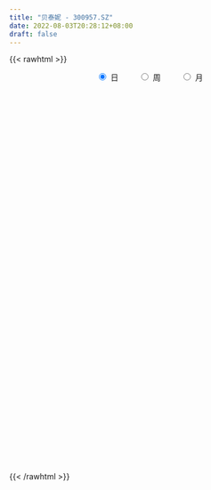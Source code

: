 ```yaml
---
title: "贝泰妮 - 300957.SZ"
date: 2022-08-03T20:28:12+08:00
draft: false
---
```

{{< rawhtml >}}
    <div style="text-align: center">
        <label style="padding: 1rem;"><input style="margin-right: .5rem" type="radio" name="period" value="D" checked onclick="period_change(this)">日</label>
        <label style="padding: 1rem;"><input style="margin-right: .5rem" type="radio" name="period" value="W" onclick="period_change(this)">周</label>
        <label style="padding: 1rem;"><input style="margin-right: .5rem" type="radio" name="period" value="M" onclick="period_change(this)">月</label>
    </div>
    <div id="chart" style="height: 700px;"></div> 
    <script type="text/javascript">
        const D_v = [382390.73,224202.83,191557.02,165846.42,116056.21,123205.48,99040.74,124134.83,108586.66,121069.76,87842.69,112384.09,81868.4,77303.44,74098.65,78745.81,71341.7,73593.97,71156.69,83224.65,46864.96,57716.43,58805.17,47381.95,66274.75,63940.0,70851.54,66430.42,35423.48,49567.78,43165.22,47423.28,30773.15,58916.24,34618.03,35902.64,24508.55,29500.21,20216.22,38199.79,25260.65,22927.89,35638.11,31697.49,29365.16,55079.76,33293.77,26636.95,48937.45,28474.22,37055.37,32284.26,34993.7,23483.04,26683.23,29270.38,28797.7,31185.04,30549.46,21252.26,33448.87,31134.3,20793.0,20860.89,21416.4,26751.8,31329.91,30157.18,35841.38,33027.1,22959.11,26365.25,19913.66,16672.57,27716.87,15032.19,19467.85,13860.11,10471.03,21308.27,11532.98,36119.72,50523.85,29632.4,23638.56,21619.03,23606.48,32002.97,30027.29,28596.1,16530.33,11791.55,13843.53,31108.48,50684.89,39768.07,24586.32,20301.56,24013.7,17175.57,14125.64,38165.87,29969.86,23483.36,23572.53,17951.83,17012.85,32474.68,16860.11,14102.37,13939.47,9642.16,21143.79,13628.69,15850.5,11114.35,7371.99,18370.44,16891.27,19942.38,23878.49,23795.82,18569.02,31074.02,41999.58,40719.33,26167.24,18799.85,18411.12,15088.14,15054.76,29327.27,32062.2,19355.12,18192.32,19185.45,14500.58,19182.69,22669.91,12912.65,9819.84,13871.48,10776.67,14238.22,12807.34,15328.01,16707.43,23054.43,14224.49,16391.69,7893.47,8869.48,14363.65,9515.17,12826.18,12951.12,19948.41,9436.57,9640.63,8673.58,8608.24,13397.62,8332.87,6292.59,8497.66,11894.91,10505.52,15951.95,11070.56,12047.95,10323.99,23466.79,17461.26,20685.11,14755.5,8599.61,15684.24,12234.25,20918.36,12752.15,8140.44,9450.79,6159.86,8037.39,5987.89,14834.27,17078.44,14280.73,15237.13,13049.91,11340.61,24251.3,12901.6,17395.69,12244.34,11427.16,17011.31,9026.69,15298.26,12071.86,12438.89,18137.15,11484.67,15242.58,11055.97,11232.59,7969.21,26542.01,23615.75,15702.37,11319.19,8761.51,12822.68,12893.35,15058.5,20213.04,14211.76,11611.31,4719.46,7374.64,7155.31,11549.13,13783.54,15630.47,9299.57,7187.63,7594.64,8217.35,23393.03,14854.1,14052.46,14032.62,19390.3,13029.27,12240.16,14105.53,14112.32,8995.55,8868.03,10703.86,7594.54,21747.79,26704.03,18937.82,14959.79,23312.04,28705.15,13996.33,15466.48,16566.88,9678.49,19075.81,14090.75,18642.95,21513.92,19047.03,18121.95,14045.85,30281.81,23494.07,16693.46,18983.13,13647.05,22034.28,20398.69,21435.62,20904.51,23466.01,12668.39,12716.06,10946.19,18850.23,29458.59,10763.75,18356.32,21422.4,45440.79,28485.15,34439.47,20631.95,13990.43,14683.26,11623.08,25582.28,28284.09,42870.81,21854.35,16026.65,25930.72,17750.7,15687.93,20779.92,30033.14,17107.32,14560.71,17976.96,17141.47,24046.52,18152.56,15263.84,13442.82,14920.7,15509.34,17966.13,10192.73,25910.86,17312.24,14902.19,16623.01,14098.44,17536.49,12236.85,10312.34,12068.33,11201.8,14856.63,12858.43,15956.14,15467.45,8110.4,15647.23,12355.34,20908.5,11953.19,7546.86,15057.85,12718.07,24474.06,16140.1,14111.91,12566.43]
const D_histogram = [0.0,0.8392022792,0.9765920731,1.2894462755,0.9481867899,1.2005672295,1.3163907736,2.3631009762,3.124446838,4.3453013144,4.4337111519,3.7107946918,3.0461381793,2.5856581847,1.3958196126,0.9267488097,1.2120780436,1.1433226273,1.4873416228,2.4624106118,2.5694904291,1.8338822727,1.8214784754,1.8523453507,1.3684251069,2.0825339975,1.2589812893,-0.23724198,-1.1137365363,-1.1002060044,-0.6610437847,-0.2197641248,-0.1680169368,1.5690097997,2.8120222936,3.3566525052,3.4656399247,2.5221507212,1.8101989071,2.3301957537,2.0064678334,1.6972697441,0.6424306062,0.0879392316,-0.6607834882,-2.7834371797,-4.0529092079,-4.2600092171,-5.0965893069,-5.4726089199,-6.1123431969,-5.5290924052,-5.0275391219,-4.3871710267,-4.0841413289,-3.2735186989,-2.065546201,-0.8732696748,0.5083960648,1.1329913215,0.3089869997,0.8097421726,1.0993104508,1.1833043087,1.1498551383,1.5467253823,0.4129360204,0.5499679182,0.0455733655,0.7794311831,0.3486650482,-0.6466882795,-1.17389725,-1.677312712,-1.387020862,-1.113549937,-1.6856676975,-2.0813125515,-2.1423905828,-1.6117123485,-1.3411843455,-2.3986615239,-4.7917530345,-6.3705792086,-6.4789403142,-5.9827905604,-6.4283802196,-6.4734260525,-5.4640695321,-4.3569591276,-3.6463940497,-3.1692798379,-2.6597173873,-1.3048830355,-0.1354083058,1.2748951269,1.4133946148,1.6096377663,0.9270120339,0.3041115135,-0.0994225482,-0.8571754542,-0.337674092,-0.0185737178,0.570495872,0.5926878274,0.4823340227,0.9611214588,1.0958419063,1.3601741281,1.1284685667,1.0836356413,1.6031730783,1.6395408642,1.2487231138,1.1981083552,0.9822100727,0.5422445112,0.1610788623,-0.6007689357,-0.7277319993,-0.8645385171,-0.552925346,0.4426792481,2.0505597544,2.4943697521,2.4795555003,2.4417201742,2.5939194848,2.7141302404,2.4278319812,2.6128888193,3.6386828782,4.0693562293,3.9707235112,3.5032672259,3.0183562316,2.9207604546,3.2341404662,2.8540423264,2.5989851514,1.6058620964,0.853942121,0.6040188731,0.5177271145,0.5788214366,0.8407298471,1.5606650406,1.2347157688,0.185812399,-0.5928537328,-0.9991496874,-1.8530222681,-2.3991831234,-3.050867381,-3.1481113659,-2.3839632184,-2.1356181657,-2.3367823302,-2.3960239344,-2.222451214,-2.4194443787,-2.312107814,-2.2454002124,-2.1629703077,-2.2819518769,-2.0734796052,-2.2537288751,-2.3337364628,-2.0657090109,-2.0592183942,-1.1280387645,-0.1581118165,0.8322032899,1.5262159299,1.786606496,2.1627311707,1.9275128966,2.3030369506,1.9170659619,1.3408935603,0.8398566188,0.4472783543,-0.0702727697,-0.314031501,-0.9062041575,-1.1124797296,-1.4126162336,-0.9823504594,-1.0271915476,-1.1334704718,-1.741077075,-2.0705961177,-2.5146140475,-2.4991451797,-2.5098820542,-2.0336212055,-1.8665934153,-1.7791875896,-1.710305266,-1.3617373614,-1.416546755,-1.3938896968,-1.1317886462,-0.7588487071,-0.5295397093,-0.1828132212,0.3059028141,0.8802729892,1.3224131961,1.5597559575,1.6903911702,1.2597054098,0.4745644915,0.1544458142,0.7816761967,1.3617567592,1.7581568426,1.8729672041,1.8750236532,1.6450353207,1.8733316183,1.4306857547,1.5096149903,1.3373491602,1.0353195051,0.7375435497,0.573787129,0.9256956258,0.818910701,0.2624310791,-0.1133749052,0.3415476869,0.6339303159,0.0603591657,-0.6820678522,-0.6697996551,-0.44527205,-0.0512345318,-0.0533141699,-0.0634874196,0.7847592257,1.6978515441,2.1875902106,2.2996335294,2.5129125166,3.107140745,3.3288257287,3.1899478116,3.0331313113,2.5996208801,1.9839572591,1.0514940459,0.4321824496,0.2531413467,0.6454032402,0.9008238738,0.5272602455,-0.6969608616,-1.1754195991,-1.3169561208,-0.7799606642,-0.6596367536,0.0722142492,0.7582650536,1.173062324,1.3091858134,0.8769780986,0.4231925335,-0.171903649,-0.4685184729,-0.1300266688,-0.5085740946,-0.7992596933,-1.0816329708,-1.2483547231,-1.8568608071,-2.4298072113,-2.2671490879,-1.9645997798,-2.1454327133,-2.1368765328,-1.9758369546,-1.6006324511,-0.8289691821,0.1322026328,0.9374672015,1.3211407845,1.5252972067,1.7233724572,2.0175584189,1.786540073,1.7059848549,1.5413821046,1.4645090634,1.3469505312,1.7264595448,2.2098965544,2.2954104896,1.9667225411,1.4651971733,1.3237392607,1.4366137536,1.7405507751,1.6108264703,0.9048194711,0.6530474588,-0.0879044275,-0.0370492884,-0.3310504157,-0.8965099975,-1.4772607351,-1.9004058663,-2.3392905172,-2.8637244115,-2.8819026656,-2.7003309401,-2.1659035437,-1.7971527674,-1.3400719298,-0.8134344437,-0.6563266428,-0.9762509018,-1.0484015027,-0.8971774684,-0.6941538912,-0.872328067,-1.3802094746,-1.7292943168,-1.8328012645,-1.6968383956]
const D_fast = [0.0,1.049002849,1.4305406612,2.0657564324,1.9615436443,2.5140658913,2.9589871287,4.5964725754,6.1389301468,8.4461099517,9.6429475772,9.84772979,9.9446078224,10.130542374,9.2896587051,9.0522751045,9.6406238494,9.8576990899,10.573553491,12.164225133,12.9136775576,12.6365399693,13.0795057909,13.5734590038,13.4316450367,14.6663874268,14.1575800409,12.6020462766,11.4471175863,11.1855966171,11.4594978906,11.8458365193,11.8555794731,13.9848586595,15.9308767268,17.3146700646,18.2900674654,17.9771159421,17.7177138548,18.8202596398,18.9981486778,19.1132680247,18.2190365383,17.6865299716,16.7726113798,13.9540983932,11.6713990631,10.3992967497,8.2885693331,6.5443974902,4.3765774139,3.5775551044,2.8222236071,2.3657989457,1.6477933113,1.6400362665,2.3316222142,3.3055813217,4.8143460775,5.7221891645,4.9754315926,5.6786223087,6.2430181996,6.6228381347,6.8768527489,7.6604043384,6.6298489816,6.9043728589,6.4113716476,7.340087261,6.9964873882,5.8394619906,5.0187787076,4.0960350676,4.0395717022,4.0346551429,3.041120458,2.1251474661,1.5284717891,1.6562219363,1.5914538529,-0.0656887065,-3.6567184757,-6.8281894519,-8.5562856361,-9.5558335224,-11.6085182365,-13.2719205825,-13.6285814452,-13.6107108226,-13.811744257,-14.1269500047,-14.282316901,-13.2537033081,-12.1180806548,-10.3890534404,-9.8972052987,-9.2985527057,-9.7494254296,-10.2962980716,-10.7246877704,-11.6967345399,-11.2616517007,-10.9471947561,-10.2155011982,-10.0451372859,-10.034907585,-9.3158397842,-8.9071588601,-8.3027831063,-8.252371526,-8.0262955411,-7.1059648345,-6.6597118326,-6.7383488046,-6.4894364743,-6.4597822386,-6.7641866723,-7.1050826056,-8.0171226376,-8.326018701,-8.6789598481,-8.5055780135,-7.3993036073,-5.2787831625,-4.2113807267,-3.6063061034,-3.033711386,-2.2330322042,-1.4342888884,-1.1136291523,-0.2753501095,1.660114669,3.1081270775,4.0021752371,4.4105357583,4.6802138219,5.3128081586,6.4347232867,6.7681357285,7.1628248413,6.5711673104,6.0327328653,5.9338143357,5.9769543557,6.1827540369,6.6548449092,7.7649463629,7.7476760333,6.7452257632,5.8183461983,5.1622628217,3.8451346741,2.6991780379,1.284776935,0.4005051087,0.5686624516,0.2831029629,-0.5022567842,-1.1605043721,-1.5425444551,-2.3443987145,-2.8150891032,-3.3097315548,-3.768044227,-4.4575137654,-4.767411395,-5.5110928837,-6.1745345871,-6.4229343879,-6.9312483698,-6.2820784312,-5.3516794374,-4.1533135085,-3.077746886,-2.3707046959,-1.4538972285,-1.2072372785,-0.2559539868,-0.162658485,-0.4036074965,-0.6946802834,-0.9754389593,-1.5105582757,-1.8328248822,-2.6515485782,-3.1359440826,-3.789234645,-3.6045564857,-3.9061954607,-4.2958420029,-5.3387178749,-6.185885947,-7.2585573887,-7.8678748158,-8.5060822038,-8.5382266565,-8.8378472202,-9.1952382918,-9.5539322848,-9.5457987205,-9.9547448029,-10.2805601688,-10.3014062799,-10.1181785175,-10.0212544471,-9.7202312643,-9.1550395255,-8.360601103,-7.5878575971,-6.9605758463,-6.4073428411,-6.523102249,-7.1896020444,-7.4711092682,-6.6484598366,-5.7279400842,-4.8920007902,-4.3089486277,-3.8381362653,-3.6568657675,-2.9602365654,-3.0452109903,-2.5888780071,-2.4268065472,-2.470006326,-2.583396394,-2.6037060325,-2.0203736292,-1.9224308788,-2.4133027309,-2.8174524415,-2.2771429277,-1.8262777197,-2.3847590785,-3.2977030595,-3.4528847761,-3.3396751835,-2.9584462982,-2.9738544788,-2.9998995834,-1.9554631317,-0.6179079273,0.4187282919,1.105679993,1.9471871094,3.3182005241,4.3720919399,5.0307009757,5.6321673033,5.848562092,5.7288877859,5.0592980841,4.5480321002,4.4322763339,4.9858890375,5.4665156395,5.2247670726,3.8263057501,3.0539921128,2.5832165609,2.9252218515,2.8806365737,3.6305411388,4.5061582066,5.214221058,5.6776410008,5.4646778106,5.1166903788,4.4786182841,4.064873842,4.3708589789,3.8651680294,3.3746675074,2.8218859872,2.3430755542,1.2703542684,0.0899560614,-0.3141730872,-0.502773724,-1.2199648358,-1.7456277885,-2.078547449,-2.1035010582,-1.5390800848,-0.5448576117,0.4947737574,1.2087325365,1.7942132604,2.4231316252,3.2217071917,3.437323864,3.7832648596,4.0040076355,4.2932618601,4.5124409607,5.3235648605,6.3594760087,7.0188425663,7.1818352531,7.0466091786,7.2360860812,7.7081140125,8.4471887277,8.7201710405,8.240368909,8.1518587615,7.3889307683,7.4305235853,7.0537598541,6.2641727729,5.3141068515,4.4158602538,3.3921529735,2.1517879764,1.4131340559,0.9196230463,0.9125745568,0.8320371413,0.9540999965,1.2773788716,1.2704050118,0.7064180274,0.3721670508,0.299096718,0.3285818224,-0.0676743702,-0.9206081465,-1.7020165678,-2.2637238316,-2.5519705616]
const D_slow = [0.0,0.2098005698,0.4539485881,0.776310157,1.0133568544,1.3134986618,1.6425963552,2.2333715992,3.0144833087,4.1008086373,5.2092364253,6.1369350982,6.8984696431,7.5448841893,7.8938390924,8.1255262948,8.4285458057,8.7143764626,9.0862118683,9.7018145212,10.3441871285,10.8026576967,11.2580273155,11.7211136532,12.0632199299,12.5838534293,12.8985987516,12.8392882566,12.5608541225,12.2858026214,12.1205416753,12.0656006441,12.0235964099,12.4158488598,13.1188544332,13.9580175595,14.8244275407,15.454965221,15.9075149477,16.4900638861,16.9916808445,17.4159982805,17.5766059321,17.59859074,17.4333948679,16.737535573,15.724308271,14.6593059668,13.38515864,12.0170064101,10.4889206108,9.1066475095,7.8497627291,6.7529699724,5.7319346402,4.9135549654,4.3971684152,4.1788509965,4.3059500127,4.5891978431,4.666444593,4.8688801361,5.1437077488,5.439533826,5.7269976106,6.1136789561,6.2169129612,6.3544049408,6.3657982821,6.5606560779,6.64782234,6.4861502701,6.1926759576,5.7733477796,5.4265925641,5.1482050799,4.7267881555,4.2064600176,3.6708623719,3.2679342848,2.9326381984,2.3329728174,1.1350345588,-0.4576102433,-2.0773453219,-3.573042962,-5.1801380169,-6.79849453,-8.1645119131,-9.253751695,-10.1653502074,-10.9576701668,-11.6225995137,-11.9488202726,-11.982672349,-11.6639485673,-11.3105999136,-10.908190472,-10.6764374635,-10.6004095852,-10.6252652222,-10.8395590858,-10.9239776087,-10.9286210382,-10.7859970702,-10.6378251134,-10.5172416077,-10.276961243,-10.0030007664,-9.6629572344,-9.3808400927,-9.1099311824,-8.7091379128,-8.2992526968,-7.9870719183,-7.6875448295,-7.4419923113,-7.3064311835,-7.2661614679,-7.4163537019,-7.5982867017,-7.814421331,-7.9526526675,-7.8419828554,-7.3293429168,-6.7057504788,-6.0858616037,-5.4754315602,-4.826951689,-4.1484191289,-3.5414611336,-2.8882389287,-1.9785682092,-0.9612291519,0.0314517259,0.9072685324,1.6618575903,2.392047704,3.2005828205,3.9140934021,4.56383969,4.965305214,5.1787907443,5.3297954626,5.4592272412,5.6039326004,5.8141150621,6.2042813223,6.5129602645,6.5594133642,6.411199931,6.1614125092,5.6981569422,5.0983611613,4.335644316,3.5486164746,2.95262567,2.4187211285,1.834525546,1.2355195624,0.6799067589,0.0750456642,-0.5029812893,-1.0643313424,-1.6050739193,-2.1755618885,-2.6939317898,-3.2573640086,-3.8407981243,-4.357225377,-4.8720299756,-5.1540396667,-5.1935676208,-4.9855167984,-4.6039628159,-4.1573111919,-3.6166283992,-3.1347501751,-2.5589909374,-2.0797244469,-1.7445010568,-1.5345369021,-1.4227173136,-1.440285506,-1.5187933812,-1.7453444206,-2.023464353,-2.3766184114,-2.6222060263,-2.8790039132,-3.1623715311,-3.5976407999,-4.1152898293,-4.7439433412,-5.3687296361,-5.9962001497,-6.504605451,-6.9712538049,-7.4160507023,-7.8436270188,-8.1840613591,-8.5381980479,-8.8866704721,-9.1696176336,-9.3593298104,-9.4917147377,-9.537418043,-9.4609423395,-9.2408740922,-8.9102707932,-8.5203318038,-8.0977340113,-7.7828076588,-7.6641665359,-7.6255550824,-7.4301360332,-7.0896968434,-6.6501576328,-6.1819158318,-5.7131599185,-5.3019010883,-4.8335681837,-4.475896745,-4.0984929974,-3.7641557074,-3.5053258311,-3.3209399437,-3.1774931614,-2.946069255,-2.7413415798,-2.67573381,-2.7040775363,-2.6186906146,-2.4602080356,-2.4451182442,-2.6156352072,-2.783085121,-2.8944031335,-2.9072117665,-2.9205403089,-2.9364121638,-2.7402223574,-2.3157594714,-1.7688619187,-1.1939535364,-0.5657254072,0.211059779,1.0432662112,1.8407531641,2.5990359919,3.248941212,3.7449305267,4.0078040382,4.1158496506,4.1791349873,4.3404857973,4.5656917657,4.6975068271,4.5232666117,4.2294117119,3.9001726817,3.7051825157,3.5402733273,3.5583268896,3.747893153,4.041158734,4.3684551874,4.587699712,4.6934978454,4.6505219331,4.5333923149,4.5008856477,4.373742124,4.1739272007,3.903518958,3.5914302773,3.1272150755,2.5197632727,1.9529760007,1.4618260558,0.9254678774,0.3912487443,-0.1027104944,-0.5028686072,-0.7101109027,-0.6770602445,-0.4426934441,-0.112408248,0.2689160537,0.699759168,1.2041487727,1.650783791,2.0772800047,2.4626255309,2.8287527967,3.1654904295,3.5971053157,4.1495794543,4.7234320767,5.215112712,5.5814120053,5.9123468205,6.2715002589,6.7066379527,7.1093445702,7.335549438,7.4988113027,7.4768351958,7.4675728737,7.3848102698,7.1606827704,6.7913675866,6.3162661201,5.7314434908,5.0155123879,4.2950367215,3.6199539865,3.0784781005,2.6291899087,2.2941719262,2.0908133153,1.9267316546,1.6826689292,1.4205685535,1.1962741864,1.0227357136,0.8046536968,0.4596013282,0.027277749,-0.4309225671,-0.855132166]
const D_data = [['2021-03-25', 176.11, 162.82, 157.21, 180.0],['2021-03-26', 172.0, 175.97, 170.02, 182.36],['2021-03-29', 170.0, 170.6, 160.01, 175.2],['2021-03-30', 166.0, 175.02, 166.0, 187.5],['2021-03-31', 175.02, 167.77, 166.7, 181.78],['2021-04-01', 164.98, 176.0, 164.0, 179.77],['2021-04-02', 172.99, 176.51, 170.13, 181.81],['2021-04-06', 176.99, 193.09, 175.07, 197.48],['2021-04-07', 190.08, 197.0, 188.49, 202.57],['2021-04-08', 197.0, 211.65, 193.13, 218.88],['2021-04-09', 208.0, 205.2, 204.38, 216.66],['2021-04-12', 203.3, 197.39, 191.21, 211.55],['2021-04-13', 195.0, 198.0, 190.65, 201.6],['2021-04-14', 196.0, 200.8, 195.21, 207.77],['2021-04-15', 198.0, 189.88, 189.29, 203.5],['2021-04-16', 188.4, 196.49, 188.4, 198.25],['2021-04-19', 195.18, 207.49, 192.35, 208.22],['2021-04-20', 206.47, 205.81, 201.88, 216.36],['2021-04-21', 205.1, 214.06, 203.88, 218.0],['2021-04-22', 214.06, 228.48, 211.36, 236.88],['2021-04-23', 224.45, 223.99, 220.0, 227.99],['2021-04-26', 223.2, 215.0, 213.99, 232.2],['2021-04-27', 213.01, 225.08, 210.88, 225.11],['2021-04-28', 220.0, 228.79, 219.5, 232.17],['2021-04-29', 227.02, 224.1, 216.0, 230.6],['2021-04-30', 226.37, 242.89, 226.37, 248.0],['2021-05-06', 244.0, 226.48, 223.5, 250.0],['2021-05-07', 227.1, 214.0, 213.39, 228.0],['2021-05-10', 211.52, 216.6, 211.52, 219.89],['2021-05-11', 215.0, 226.3, 205.0, 228.98],['2021-05-12', 222.25, 233.9, 220.38, 239.85],['2021-05-13', 230.45, 237.69, 226.0, 245.81],['2021-05-14', 240.58, 235.71, 233.0, 241.68],['2021-05-17', 233.2, 264.0, 233.09, 268.65],['2021-05-18', 261.21, 269.48, 261.21, 271.78],['2021-05-19', 268.0, 269.99, 263.55, 279.6],['2021-05-20', 267.03, 271.1, 264.51, 275.38],['2021-05-21', 273.0, 260.21, 256.3, 274.9],['2021-05-24', 264.12, 262.6, 258.58, 267.2],['2021-05-25', 263.12, 281.5, 263.12, 285.0],['2021-05-26', 280.9, 275.59, 272.5, 282.37],['2021-05-27', 274.35, 278.0, 272.27, 283.45],['2021-05-28', 278.0, 268.39, 262.18, 281.6],['2021-05-31', 268.4, 273.1, 264.18, 274.88],['2021-06-01', 276.88, 269.4, 262.02, 279.7],['2021-06-02', 268.0, 245.44, 245.25, 268.0],['2021-06-03', 243.48, 246.5, 241.99, 254.67],['2021-06-04', 245.02, 254.64, 245.02, 258.18],['2021-06-07', 250.03, 242.16, 233.13, 250.27],['2021-06-08', 241.01, 242.21, 240.28, 249.85],['2021-06-09', 241.02, 233.1, 232.09, 244.99],['2021-06-10', 232.0, 245.0, 231.3, 245.01],['2021-06-11', 244.01, 243.89, 232.0, 246.5],['2021-06-15', 243.37, 245.99, 240.0, 252.7],['2021-06-16', 247.5, 241.81, 235.16, 252.0],['2021-06-17', 241.82, 249.0, 240.01, 254.98],['2021-06-18', 253.99, 257.98, 249.5, 259.87],['2021-06-21', 256.0, 263.73, 254.0, 273.5],['2021-06-22', 263.77, 273.55, 261.63, 274.8],['2021-06-23', 270.2, 270.8, 268.09, 276.5],['2021-06-24', 269.6, 253.34, 253.01, 270.3],['2021-06-25', 254.77, 270.2, 254.77, 272.38],['2021-06-28', 273.81, 271.18, 267.99, 278.5],['2021-06-29', 271.0, 271.29, 266.32, 275.0],['2021-06-30', 272.7, 271.69, 268.0, 275.68],['2021-07-01', 269.54, 280.0, 269.52, 284.87],['2021-07-02', 275.2, 260.48, 260.01, 276.0],['2021-07-05', 259.0, 274.99, 257.37, 281.01],['2021-07-06', 275.99, 267.1, 256.0, 281.88],['2021-07-07', 261.02, 284.5, 261.02, 287.4],['2021-07-08', 288.0, 272.12, 272.0, 289.35],['2021-07-09', 271.25, 261.99, 256.8, 274.67],['2021-07-12', 262.0, 263.9, 256.0, 268.88],['2021-07-13', 262.77, 261.11, 261.01, 268.38],['2021-07-14', 258.5, 270.05, 255.01, 277.02],['2021-07-15', 269.78, 271.12, 266.11, 273.43],['2021-07-16', 271.5, 259.29, 258.88, 271.9],['2021-07-19', 256.87, 258.0, 255.06, 263.4],['2021-07-20', 256.0, 259.82, 255.0, 263.82],['2021-07-21', 259.31, 267.5, 259.3, 272.72],['2021-07-22', 269.26, 265.67, 264.44, 272.18],['2021-07-23', 264.01, 245.76, 237.0, 265.66],['2021-07-26', 237.99, 217.01, 208.0, 244.8],['2021-07-27', 217.21, 212.0, 212.0, 222.99],['2021-07-28', 210.0, 220.51, 204.9, 224.9],['2021-07-29', 226.34, 223.73, 216.68, 229.0],['2021-07-30', 218.0, 206.45, 203.2, 220.28],['2021-08-02', 200.0, 204.1, 192.0, 208.88],['2021-08-03', 204.55, 214.07, 198.0, 217.55],['2021-08-04', 212.76, 215.85, 203.6, 218.5],['2021-08-05', 212.98, 211.21, 208.81, 218.0],['2021-08-06', 211.0, 207.26, 206.0, 213.98],['2021-08-09', 203.17, 206.39, 196.7, 208.98],['2021-08-10', 206.47, 218.77, 200.0, 219.09],['2021-08-11', 232.5, 221.01, 219.01, 244.0],['2021-08-12', 217.39, 229.8, 213.0, 237.32],['2021-08-13', 227.99, 217.5, 217.25, 233.76],['2021-08-16', 219.9, 218.76, 217.18, 225.4],['2021-08-17', 215.73, 205.9, 202.93, 216.7],['2021-08-18', 208.98, 202.08, 200.0, 210.16],['2021-08-19', 203.9, 200.61, 199.66, 207.8],['2021-08-20', 197.66, 191.1, 182.0, 198.0],['2021-08-23', 188.55, 204.43, 188.55, 205.6],['2021-08-24', 207.02, 202.49, 201.8, 208.05],['2021-08-25', 206.25, 207.01, 200.0, 208.34],['2021-08-26', 208.07, 200.5, 200.0, 212.39],['2021-08-27', 200.51, 197.52, 196.26, 205.45],['2021-08-30', 190.0, 205.0, 182.8, 205.93],['2021-08-31', 204.39, 201.73, 198.15, 207.87],['2021-09-01', 201.57, 204.02, 194.59, 206.99],['2021-09-02', 202.0, 197.53, 196.98, 206.0],['2021-09-03', 195.79, 198.69, 193.0, 202.95],['2021-09-06', 194.94, 206.86, 194.0, 210.96],['2021-09-07', 206.88, 202.4, 201.81, 207.5],['2021-09-08', 202.38, 196.08, 195.0, 202.4],['2021-09-09', 195.13, 199.01, 194.5, 200.5],['2021-09-10', 199.01, 196.01, 195.5, 201.28],['2021-09-13', 195.5, 190.98, 187.0, 198.0],['2021-09-14', 190.3, 188.73, 184.01, 193.85],['2021-09-15', 188.13, 179.63, 176.69, 188.8],['2021-09-16', 181.7, 183.57, 175.5, 187.39],['2021-09-17', 181.31, 180.99, 176.0, 192.4],['2021-09-22', 178.0, 185.39, 178.0, 190.7],['2021-09-23', 185.76, 196.34, 183.17, 197.99],['2021-09-24', 195.01, 211.0, 192.6, 219.9],['2021-09-27', 208.21, 202.8, 201.82, 216.01],['2021-09-28', 203.31, 199.3, 197.79, 210.0],['2021-09-29', 197.91, 200.02, 196.27, 205.0],['2021-09-30', 199.0, 204.0, 196.6, 206.88],['2021-10-08', 207.0, 205.83, 203.13, 211.02],['2021-10-11', 203.01, 201.8, 201.11, 210.0],['2021-10-12', 199.82, 209.0, 199.0, 216.95],['2021-10-13', 209.48, 224.99, 206.48, 229.0],['2021-10-14', 220.5, 224.37, 220.0, 227.0],['2021-10-15', 223.7, 221.8, 218.01, 231.0],['2021-10-18', 220.0, 218.71, 214.3, 221.77],['2021-10-19', 219.73, 218.71, 216.6, 223.8],['2021-10-20', 217.43, 224.66, 216.13, 228.8],['2021-10-21', 226.0, 233.27, 225.9, 236.0],['2021-10-22', 231.8, 227.35, 226.58, 233.99],['2021-10-25', 228.0, 229.99, 225.6, 231.6],['2021-10-26', 227.07, 219.72, 218.2, 228.88],['2021-10-27', 218.66, 219.72, 216.65, 225.0],['2021-10-28', 217.11, 224.63, 216.72, 228.0],['2021-10-29', 225.37, 226.99, 222.63, 232.61],['2021-11-01', 226.99, 230.0, 224.03, 233.35],['2021-11-02', 229.0, 234.78, 228.0, 238.57],['2021-11-03', 235.58, 245.01, 234.78, 249.99],['2021-11-04', 241.8, 235.0, 234.5, 244.99],['2021-11-05', 235.1, 223.71, 223.33, 236.49],['2021-11-08', 221.11, 222.9, 221.1, 226.98],['2021-11-09', 222.58, 224.61, 218.68, 224.61],['2021-11-10', 222.68, 215.28, 211.95, 225.28],['2021-11-11', 214.88, 214.4, 212.2, 219.0],['2021-11-12', 215.51, 208.31, 207.8, 219.3],['2021-11-15', 209.5, 211.3, 204.0, 212.3],['2021-11-16', 213.2, 222.15, 212.19, 222.18],['2021-11-17', 221.0, 217.0, 216.0, 223.7],['2021-11-18', 215.78, 210.0, 209.13, 216.54],['2021-11-19', 209.0, 209.39, 207.02, 212.1],['2021-11-22', 209.96, 210.9, 207.16, 212.88],['2021-11-23', 210.0, 204.38, 203.53, 211.86],['2021-11-24', 202.22, 206.02, 201.64, 206.55],['2021-11-25', 205.23, 204.04, 203.1, 209.0],['2021-11-26', 204.04, 202.68, 200.51, 205.39],['2021-11-29', 201.02, 198.0, 197.97, 203.78],['2021-11-30', 199.5, 200.25, 198.61, 203.0],['2021-12-01', 200.23, 193.29, 192.52, 200.25],['2021-12-02', 194.0, 191.49, 190.93, 197.86],['2021-12-03', 190.7, 194.01, 190.51, 197.88],['2021-12-06', 193.21, 189.16, 188.98, 196.8],['2021-12-07', 193.4, 201.3, 191.01, 203.5],['2021-12-08', 201.77, 205.69, 197.02, 207.97],['2021-12-09', 205.0, 210.81, 202.32, 215.68],['2021-12-10', 209.0, 211.93, 208.5, 215.0],['2021-12-13', 211.93, 209.79, 208.81, 213.96],['2021-12-14', 209.78, 214.0, 207.1, 214.9],['2021-12-15', 215.98, 207.88, 207.5, 215.98],['2021-12-16', 209.0, 217.21, 207.75, 219.2],['2021-12-17', 216.06, 209.0, 204.5, 217.1],['2021-12-20', 206.99, 205.04, 201.0, 208.0],['2021-12-21', 207.56, 203.7, 203.37, 209.8],['2021-12-22', 206.06, 202.94, 201.55, 206.06],['2021-12-23', 202.44, 198.85, 197.06, 203.58],['2021-12-24', 199.99, 199.85, 197.55, 202.99],['2021-12-27', 201.29, 192.49, 189.16, 202.0],['2021-12-28', 191.88, 194.08, 189.8, 194.85],['2021-12-29', 194.0, 190.2, 188.3, 194.98],['2021-12-30', 189.19, 198.39, 189.19, 199.44],['2021-12-31', 199.38, 192.28, 190.34, 199.98],['2022-01-04', 191.5, 189.8, 188.31, 194.25],['2022-01-05', 190.11, 179.94, 179.31, 190.4],['2022-01-06', 180.11, 178.8, 175.75, 181.84],['2022-01-07', 180.98, 172.79, 171.0, 180.98],['2022-01-10', 173.49, 174.65, 168.2, 176.0],['2022-01-11', 173.7, 171.51, 171.2, 176.86],['2022-01-12', 171.5, 176.16, 171.5, 179.5],['2022-01-13', 174.99, 171.5, 171.37, 176.93],['2022-01-14', 171.1, 168.7, 167.5, 171.79],['2022-01-17', 167.01, 166.4, 165.28, 170.68],['2022-01-18', 166.99, 168.66, 165.28, 168.88],['2022-01-19', 167.01, 162.09, 161.51, 167.51],['2022-01-20', 162.48, 160.6, 159.4, 164.36],['2022-01-21', 159.92, 162.07, 155.57, 162.8],['2022-01-24', 160.76, 163.1, 160.76, 166.41],['2022-01-25', 160.91, 161.07, 160.21, 165.0],['2022-01-26', 160.53, 162.46, 157.3, 162.66],['2022-01-27', 163.33, 165.2, 163.33, 171.5],['2022-01-28', 168.52, 168.3, 159.96, 173.0],['2022-02-07', 171.49, 168.99, 168.31, 175.88],['2022-02-08', 167.5, 168.18, 162.22, 169.09],['2022-02-09', 168.17, 167.96, 165.0, 169.88],['2022-02-10', 166.83, 160.16, 158.88, 167.01],['2022-02-11', 158.89, 152.01, 152.0, 161.18],['2022-02-14', 150.0, 154.0, 146.6, 154.85],['2022-02-15', 153.74, 166.01, 153.02, 169.87],['2022-02-16', 166.88, 168.52, 164.62, 170.88],['2022-02-17', 168.41, 169.14, 165.3, 169.74],['2022-02-18', 168.0, 167.54, 166.1, 169.7],['2022-02-21', 167.38, 167.1, 166.0, 172.52],['2022-02-22', 166.0, 164.2, 163.0, 167.1],['2022-02-23', 164.2, 170.63, 163.0, 170.88],['2022-02-24', 169.0, 162.3, 158.78, 170.6],['2022-02-25', 163.06, 168.42, 163.06, 171.85],['2022-02-28', 168.5, 165.6, 164.2, 169.0],['2022-03-01', 165.6, 163.12, 163.0, 167.83],['2022-03-02', 163.0, 161.77, 158.11, 163.48],['2022-03-03', 163.0, 162.26, 159.28, 164.77],['2022-03-04', 160.87, 169.4, 160.09, 173.0],['2022-03-07', 169.81, 164.61, 160.48, 170.0],['2022-03-08', 165.61, 157.22, 155.0, 166.99],['2022-03-09', 157.01, 156.63, 152.01, 159.21],['2022-03-10', 160.5, 166.97, 159.6, 169.9],['2022-03-11', 165.11, 166.99, 164.0, 172.0],['2022-03-14', 164.83, 155.3, 154.11, 164.83],['2022-03-15', 153.0, 149.0, 148.0, 155.3],['2022-03-16', 150.35, 155.55, 145.37, 155.76],['2022-03-17', 158.06, 158.0, 155.52, 162.31],['2022-03-18', 158.0, 161.19, 156.32, 161.19],['2022-03-21', 160.02, 156.83, 156.33, 162.66],['2022-03-22', 155.23, 156.23, 154.62, 158.67],['2022-03-23', 157.27, 169.15, 155.57, 169.99],['2022-03-24', 169.0, 175.38, 167.0, 178.8],['2022-03-25', 173.78, 175.15, 172.0, 178.0],['2022-03-28', 173.57, 173.64, 171.62, 176.02],['2022-03-29', 173.66, 177.6, 173.22, 182.98],['2022-03-30', 176.88, 186.8, 176.11, 189.95],['2022-03-31', 186.59, 187.02, 183.01, 188.88],['2022-04-01', 186.5, 185.55, 184.03, 192.89],['2022-04-06', 186.46, 187.34, 180.56, 190.5],['2022-04-07', 185.85, 184.95, 183.52, 191.0],['2022-04-08', 184.59, 182.16, 180.01, 190.99],['2022-04-11', 179.46, 175.76, 175.0, 181.0],['2022-04-12', 177.0, 176.65, 173.3, 180.0],['2022-04-13', 175.06, 180.87, 173.86, 186.99],['2022-04-14', 181.5, 189.58, 181.5, 194.0],['2022-04-15', 191.77, 190.88, 182.3, 193.0],['2022-04-18', 189.0, 183.91, 183.5, 189.98],['2022-04-19', 183.0, 169.5, 167.69, 185.77],['2022-04-20', 168.0, 174.1, 162.22, 177.76],['2022-04-21', 172.0, 176.22, 171.3, 184.67],['2022-04-22', 173.7, 185.5, 173.5, 187.61],['2022-04-25', 180.0, 182.0, 178.61, 184.88],['2022-04-26', 176.59, 192.25, 176.0, 195.5],['2022-04-27', 192.86, 196.38, 187.8, 199.94],['2022-04-28', 203.0, 197.3, 190.28, 205.59],['2022-04-29', 198.0, 196.9, 196.59, 205.75],['2022-05-05', 196.0, 190.49, 188.05, 198.0],['2022-05-06', 188.1, 189.0, 183.68, 189.5],['2022-05-09', 187.5, 185.15, 180.99, 192.0],['2022-05-10', 181.88, 186.87, 179.29, 190.83],['2022-05-11', 186.87, 195.35, 184.48, 197.6],['2022-05-12', 191.4, 186.63, 180.57, 191.4],['2022-05-13', 188.5, 186.0, 184.0, 188.94],['2022-05-16', 185.21, 184.37, 181.18, 187.85],['2022-05-17', 184.98, 184.2, 182.0, 189.08],['2022-05-18', 182.0, 175.79, 170.05, 182.0],['2022-05-19', 172.91, 171.71, 167.0, 174.92],['2022-05-20', 173.33, 178.25, 171.75, 180.79],['2022-05-23', 177.62, 179.81, 175.35, 180.88],['2022-05-24', 181.41, 172.6, 172.36, 181.41],['2022-05-25', 170.94, 172.88, 169.65, 174.8],['2022-05-26', 174.12, 173.62, 171.38, 175.6],['2022-05-27', 175.1, 176.28, 173.5, 180.2],['2022-05-30', 179.5, 183.3, 177.6, 184.5],['2022-05-31', 183.0, 190.0, 180.03, 192.43],['2022-06-01', 189.37, 193.19, 188.31, 195.5],['2022-06-02', 194.5, 192.0, 189.5, 194.5],['2022-06-06', 190.06, 192.5, 190.06, 198.4],['2022-06-07', 192.39, 194.89, 189.34, 197.0],['2022-06-08', 195.01, 199.07, 192.81, 199.67],['2022-06-09', 198.28, 194.39, 190.77, 202.99],['2022-06-10', 193.3, 197.1, 192.0, 201.8],['2022-06-13', 194.84, 197.01, 192.53, 199.0],['2022-06-14', 195.21, 199.04, 192.04, 200.73],['2022-06-15', 199.01, 199.56, 196.05, 202.5],['2022-06-16', 200.33, 208.22, 199.33, 213.5],['2022-06-17', 209.15, 214.0, 207.0, 214.9],['2022-06-20', 215.94, 213.0, 210.15, 216.8],['2022-06-21', 214.07, 209.57, 206.2, 214.07],['2022-06-22', 211.84, 207.3, 206.0, 211.98],['2022-06-23', 207.99, 212.01, 205.55, 213.38],['2022-06-24', 212.01, 217.1, 210.37, 219.96],['2022-06-27', 218.01, 222.83, 216.7, 227.0],['2022-06-28', 222.93, 220.2, 217.0, 223.79],['2022-06-29', 220.15, 212.75, 208.83, 221.39],['2022-06-30', 212.73, 217.53, 212.73, 219.52],['2022-07-01', 217.88, 210.0, 208.04, 217.9],['2022-07-04', 212.0, 219.07, 210.0, 219.55],['2022-07-05', 218.01, 215.0, 209.09, 222.03],['2022-07-06', 212.64, 209.81, 207.16, 215.55],['2022-07-07', 210.97, 206.55, 202.42, 210.98],['2022-07-08', 207.9, 205.38, 203.46, 209.57],['2022-07-11', 204.5, 202.0, 199.03, 206.35],['2022-07-12', 202.19, 196.99, 196.8, 203.0],['2022-07-13', 195.99, 200.22, 195.99, 206.0],['2022-07-14', 198.23, 201.49, 198.23, 206.2],['2022-07-15', 202.1, 206.38, 201.02, 211.66],['2022-07-18', 209.05, 205.57, 201.08, 211.3],['2022-07-19', 207.02, 208.01, 204.28, 211.3],['2022-07-20', 207.95, 211.0, 206.21, 216.33],['2022-07-21', 211.0, 207.92, 207.01, 214.83],['2022-07-22', 208.48, 201.1, 198.45, 209.28],['2022-07-25', 198.7, 202.55, 197.94, 203.96],['2022-07-26', 202.98, 204.97, 202.8, 207.88],['2022-07-27', 202.4, 206.1, 202.4, 213.67],['2022-07-28', 205.04, 200.89, 200.56, 207.93],['2022-07-29', 199.78, 194.08, 190.2, 200.0],['2022-08-01', 191.42, 192.53, 188.94, 195.9],['2022-08-02', 191.18, 192.92, 188.26, 197.7],['2022-08-03', 194.01, 194.5, 192.15, 199.0]]
const W_v = [606593.5599999999,695705.87,441633.94,424400.39,346181.97,294118.3,137281.96,206352.91,183445.67,142242.66,176073.13,181745.0,108234.35,147569.93,121152.0,148350.02,98803.14,93292.11,149020.32,118948.24,159991.29,113782.34,111990.43,87018.79,69109.32,102878.4,91642.62,104097.54,15088.14,113991.67,88451.28,61513.55,85706.05,53467.95,60650.31,45128.98,61470.89,86692.65,70188.61,37776.37,74480.48,65889.2,65007.76,69375.15,80415.53,61499.1,65814.07,55493.09,55692.22,75358.75,58321.59,85688.04,96439.79,45321.18,91416.6,103498.32,98420.15,36134.4,82734.82,148144.13,86511.0,109035.9,110182.41,90832.98,77289.26,86284.15,70807.13,66941.33,72488.92,71750.03,42818.44]
const W_histogram = [0.0,0.0344615385,1.8851050625,2.3860053156,4.3200540345,6.4923082316,5.6353484155,6.1409888814,7.6382290236,8.6195834875,7.8069794382,6.0862143008,5.4577957949,5.41520328,4.329526029,3.3537809681,2.2217731325,0.354955369,-3.5205937382,-5.88362523,-6.5595554256,-8.4659384841,-8.9298184963,-8.7799380607,-8.4789081979,-8.8671061098,-6.7730293321,-5.5793404677,-4.4363460296,-2.4725504366,-0.7565826057,0.3386597276,0.8003094792,0.0653410799,-0.3295499621,-0.9869747539,-1.8973204261,-1.2172341238,-0.9037710873,-1.2314186533,-1.8400875367,-3.3495003299,-4.3539298311,-5.1413651131,-4.919100596,-5.5015894431,-4.5147297824,-3.520604487,-2.5596329871,-1.8803253168,-1.6252257475,-0.3846430832,1.182273696,1.9888497846,3.0448759251,3.2951249421,4.0905601443,3.9450053319,3.5210015198,2.6335392717,1.8649762203,2.3359100419,2.8759817602,4.1775698096,4.9980248588,4.8115737744,4.1510887629,3.5773062848,2.6790175671,1.5072756462,0.6969312355]
const W_fast = [0.0,0.0430769231,2.3649967127,3.4623982947,6.4764605223,10.2717917773,10.823669065,12.8645567513,16.2713541493,19.4076044851,20.5467452954,20.3475337331,21.083564176,22.3947724811,22.3914767374,22.2541769184,21.677612366,19.8995334448,15.1438359031,11.3098981037,8.9940790517,4.9712113722,2.2748767359,0.2297726564,-1.5889245303,-4.1938989696,-3.793079525,-3.9942257775,-3.9603178468,-2.6146598629,-1.0878376834,0.0920695818,0.7537967032,0.0351635738,-0.4421149587,-1.346283439,-2.7309592177,-2.3551814464,-2.2676611817,-2.903163411,-3.9718541786,-6.3186420543,-8.4115540133,-10.4843305736,-11.4918412055,-13.4497274133,-13.5915501982,-13.4775760245,-13.1565127714,-12.9472864304,-13.0984932979,-11.9540714044,-10.0915862012,-8.7877976664,-6.9705525447,-5.8965222922,-4.0784470539,-3.2377505333,-2.7815039655,-3.0105813957,-3.312900392,-2.2579890599,-0.9989219016,1.3470586003,3.4170198641,4.4334622234,4.8107494026,5.1312934956,4.9027591698,4.1078361604,3.4717245586]
const W_slow = [0.0,0.0086153846,0.4798916502,1.0763929791,2.1564064878,3.7794835457,5.1883206495,6.7235678699,8.6331251258,10.7880209977,12.7397658572,14.2613194324,15.6257683811,16.9795692011,18.0619507084,18.9003959504,19.4558392335,19.5445780758,18.6644296412,17.1935233337,15.5536344773,13.4371498563,11.2046952322,9.0097107171,6.8899836676,4.6732071402,2.9799498071,1.5851146902,0.4760281828,-0.1421094263,-0.3312550778,-0.2465901458,-0.046512776,-0.0301775061,-0.1125649966,-0.3593086851,-0.8336387916,-1.1379473225,-1.3638900944,-1.6717447577,-2.1317666419,-2.9691417244,-4.0576241822,-5.3429654604,-6.5727406095,-7.9481379702,-9.0768204158,-9.9569715376,-10.5968797843,-11.0669611135,-11.4732675504,-11.5694283212,-11.2738598972,-10.776647451,-10.0154284698,-9.1916472342,-8.1690071982,-7.1827558652,-6.3025054853,-5.6441206673,-5.1778766123,-4.5938991018,-3.8749036618,-2.8305112094,-1.5810049947,-0.3781115511,0.6596606397,1.5539872109,2.2237416026,2.6005605142,2.7747933231]
const W_data = [['2021-03-26', 176.11, 175.97, 157.21, 182.36],['2021-04-02', 170.0, 176.51, 160.01, 187.5],['2021-04-09', 176.99, 205.2, 175.07, 218.88],['2021-04-16', 203.3, 196.49, 188.4, 211.55],['2021-04-23', 195.18, 223.99, 192.35, 236.88],['2021-04-30', 223.2, 242.89, 210.88, 248.0],['2021-05-07', 244.0, 214.0, 213.39, 250.0],['2021-05-14', 211.52, 235.71, 205.0, 245.81],['2021-05-21', 233.2, 260.21, 233.09, 279.6],['2021-05-28', 264.12, 268.39, 258.58, 285.0],['2021-06-04', 268.4, 254.64, 241.99, 279.7],['2021-06-11', 250.03, 243.89, 231.3, 250.27],['2021-06-18', 243.37, 257.98, 235.16, 259.87],['2021-06-25', 256.0, 270.2, 253.01, 276.5],['2021-07-02', 273.81, 260.48, 260.01, 284.87],['2021-07-09', 259.0, 261.99, 256.0, 289.35],['2021-07-16', 262.0, 259.29, 255.01, 277.02],['2021-07-23', 256.87, 245.76, 237.0, 272.72],['2021-07-30', 237.99, 206.45, 203.2, 244.8],['2021-08-06', 200.0, 207.26, 192.0, 218.5],['2021-08-13', 203.17, 217.5, 196.7, 244.0],['2021-08-20', 219.9, 191.1, 182.0, 225.4],['2021-08-27', 188.55, 197.52, 188.55, 212.39],['2021-09-03', 190.0, 198.69, 182.8, 207.87],['2021-09-10', 194.94, 196.01, 194.0, 210.96],['2021-09-17', 195.5, 180.99, 175.5, 198.0],['2021-09-24', 178.0, 211.0, 178.0, 219.9],['2021-09-30', 208.21, 204.0, 196.27, 216.01],['2021-10-08', 207.0, 205.83, 203.13, 211.02],['2021-10-15', 203.01, 221.8, 199.0, 231.0],['2021-10-22', 220.0, 227.35, 214.3, 236.0],['2021-10-29', 228.0, 226.99, 216.65, 232.61],['2021-11-05', 226.99, 223.71, 223.33, 249.99],['2021-11-12', 221.11, 208.31, 207.8, 226.98],['2021-11-19', 209.5, 209.39, 204.0, 223.7],['2021-11-26', 209.96, 202.68, 200.51, 212.88],['2021-12-03', 201.02, 194.01, 190.51, 203.78],['2021-12-10', 193.21, 211.93, 188.98, 215.68],['2021-12-17', 211.93, 209.0, 204.5, 219.2],['2021-12-24', 206.99, 199.85, 197.06, 209.8],['2021-12-31', 201.29, 192.28, 188.3, 202.0],['2022-01-07', 191.5, 172.79, 171.0, 194.25],['2022-01-14', 173.49, 168.7, 167.5, 179.5],['2022-01-21', 167.01, 162.07, 155.57, 170.68],['2022-01-28', 160.76, 168.3, 157.3, 173.0],['2022-02-11', 171.49, 152.01, 152.0, 175.88],['2022-02-18', 150.0, 167.54, 146.6, 170.88],['2022-02-25', 167.38, 168.42, 158.78, 172.52],['2022-03-04', 168.5, 169.4, 158.11, 173.0],['2022-03-11', 169.81, 166.99, 152.01, 172.0],['2022-03-18', 164.83, 161.19, 145.37, 164.83],['2022-03-25', 160.02, 175.15, 154.62, 178.8],['2022-04-01', 173.57, 185.55, 171.62, 192.89],['2022-04-08', 186.46, 182.16, 180.01, 191.0],['2022-04-15', 179.46, 190.88, 173.3, 194.0],['2022-04-22', 189.0, 185.5, 162.22, 189.98],['2022-04-29', 180.0, 196.9, 176.0, 205.75],['2022-05-06', 196.0, 189.0, 183.68, 198.0],['2022-05-13', 187.5, 186.0, 179.29, 197.6],['2022-05-20', 185.21, 178.25, 167.0, 189.08],['2022-05-27', 177.62, 176.28, 169.65, 181.41],['2022-06-02', 179.5, 192.0, 177.6, 195.5],['2022-06-10', 190.06, 197.1, 189.34, 202.99],['2022-06-17', 194.84, 214.0, 192.04, 214.9],['2022-06-24', 215.94, 217.1, 205.55, 219.96],['2022-07-01', 218.01, 210.0, 208.04, 227.0],['2022-07-08', 212.0, 205.38, 202.42, 222.03],['2022-07-15', 204.5, 206.38, 195.99, 211.66],['2022-07-22', 209.05, 201.1, 198.45, 216.33],['2022-07-29', 198.7, 194.08, 190.2, 213.67],['2022-08-05', 191.42, 194.5, 188.26, 199.0]]
const M_v = [1080053.21,1728580.8199999994,701020.6900000001,644995.2100000001,547547.2999999999,554047.09,405411.8799999999,279044.64,267353.72,308208.5699999999,280687.64,192105.83,346734.34,354122.73,424679.25,387567.61,296889.6,42818.44]
const M_histogram = [0.0,4.793982906,9.4644551781,11.7731935659,8.3803000571,5.4347398338,3.3576691806,3.2484836272,1.1973976445,-0.7681841517,-3.5971044852,-5.4526135949,-5.0490288935,-3.9755926164,-3.6003768714,-1.4770135061,-1.6193133847,-1.6472091187]
const M_fast = [0.0,5.9924786325,13.0290646992,18.2811014785,16.9832829839,15.3964077191,14.1587543609,14.8616897144,13.1099531428,10.9523253087,7.2241288539,4.0054663454,3.1467938235,3.2263319465,2.7014534736,4.4555634624,3.9084352376,3.4687372239]
const M_slow = [0.0,1.1984957265,3.564609521,6.5079079125,8.6029829268,9.9616678852,10.8010851804,11.6132060872,11.9125554983,11.7205094604,10.8212333391,9.4580799403,8.195822717,7.2019245629,6.301830345,5.9325769685,5.5277486223,5.1159463426]
const M_data = [['2021-03-31', 176.11, 167.77, 157.21, 187.5],['2021-04-30', 164.98, 242.89, 164.0, 248.0],['2021-05-31', 244.0, 273.1, 205.0, 285.0],['2021-06-30', 276.88, 271.69, 231.3, 279.7],['2021-07-30', 269.54, 206.45, 203.2, 289.35],['2021-08-31', 200.0, 201.73, 182.0, 244.0],['2021-09-30', 201.57, 204.0, 175.5, 219.9],['2021-10-29', 207.0, 226.99, 199.0, 236.0],['2021-11-30', 226.99, 200.25, 197.97, 249.99],['2021-12-31', 200.23, 192.28, 188.3, 219.2],['2022-01-28', 191.5, 168.3, 155.57, 194.25],['2022-02-28', 171.49, 165.6, 146.6, 175.88],['2022-03-31', 165.6, 187.02, 145.37, 189.95],['2022-04-29', 186.5, 196.9, 162.22, 205.75],['2022-05-31', 196.0, 190.0, 167.0, 198.0],['2022-06-30', 189.37, 217.53, 188.31, 227.0],['2022-07-29', 217.88, 194.08, 190.2, 222.03],['2022-08-31', 191.42, 194.5, 188.26, 199.0]]
        const D_a = [null,null,null,null,null,null,null,null,null,218.88,null,null,null,null,null,188.4,null,null,null,236.88,null,null,null,null,null,null,null,null,null,205.0,null,null,null,null,null,null,null,null,null,285.0,null,null,null,null,null,null,null,null,null,null,null,231.3,null,null,null,null,null,null,null,null,null,null,null,null,null,null,null,null,null,null,289.35,null,null,null,null,null,null,null,null,null,null,null,null,null,null,null,null,192.0,null,null,null,null,null,null,244.0,null,null,null,null,null,null,182.0,null,null,null,null,null,null,null,null,null,null,210.96,null,null,null,null,null,null,null,175.5,null,null,null,219.9,null,null,null,null,null,null,199.0,null,null,null,null,null,null,null,null,null,null,null,null,null,null,null,249.99,null,null,null,null,null,null,null,204.0,null,null,null,null,212.88,null,null,null,null,null,null,null,null,null,188.98,null,null,null,null,null,null,null,219.2,null,null,null,null,null,null,null,null,null,null,null,null,null,null,null,null,null,null,null,null,null,null,null,null,155.57,null,null,null,null,null,175.88,null,null,null,null,146.6,null,null,null,null,null,null,null,null,null,null,null,null,null,173.0,null,null,null,null,null,null,null,145.37,null,null,null,null,null,null,null,null,null,null,null,192.89,null,null,null,null,null,null,null,null,null,null,162.22,null,null,null,null,null,null,205.75,null,null,null,null,null,null,null,null,null,null,167.0,null,null,null,null,null,null,null,null,null,null,null,null,null,null,null,null,null,null,null,null,null,null,null,null,null,227.0,null,null,null,null,null,null,null,null,null,null,null,195.99,null,null,null,null,null,null,null,null,null,213.67,null,null,null,null,null]
const W_a = [null,null,null,null,null,null,null,null,null,null,null,null,null,null,null,289.35,null,null,null,null,null,null,null,null,null,175.5,null,null,null,null,null,null,249.99,null,null,null,null,null,null,null,null,null,null,null,null,null,null,null,null,null,145.37,null,null,null,null,null,null,null,null,null,null,null,null,null,null,227.0,null,null,null,null,null]
const M_a = [null,null,null,null,289.35,null,null,null,null,null,null,null,145.37,null,null,null,null,null]
        const D_b = [[{ coord: ['2021-04-08', 218.88] }, { coord: ['2021-05-11', 205.0] }],[{ coord: ['2021-05-25', 285.0] }, { coord: ['2021-08-11', 231.3] }],[{ coord: ['2021-08-20', 210.96] }, { coord: ['2021-12-16', 182.0] }],[{ coord: ['2022-01-21', 173.0] }, { coord: ['2022-05-19', 155.57] }]]
const W_b = [[{ coord: ['2021-07-09', 249.99] }, { coord: ['2022-03-18', 175.5] }]]
const M_b = []
    </script>
{{< /rawhtml >}}